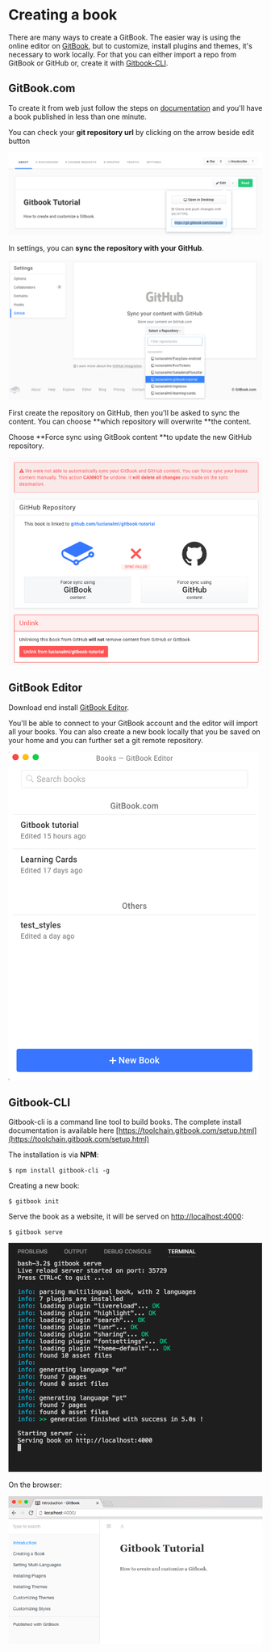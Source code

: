 # Creating a book

There are many ways to create a GitBook. The easier way is using the online editor on [GitBook](https://www.gitbook.com/), but to customize, install plugins and themes, it's necessary to work locally. For that you can either import a repo from GitBook or GitHub or, create it with [Gitbook-CLI](https://toolchain.gitbook.com/setup.html).

## GitBook.com

To create it from web just follow the steps on [documentation](https://www.gitbook.com/) and you'll have a book published in less than one minute.

You can check your **git repository url** by clicking on the arrow beside edit button

![](./assets/gitbook-git-repo.png)

In settings, you can **sync the repository with your GitHub**.

![](./assets/sync-github.png)

First create the repository on GitHub, then you'll be asked to sync the content. You can choose **which repository will overwrite **the content.

Choose **Force sync using GitBook content **to update the new GitHub repository.

![](./assets/sync-gihub.png)

## GitBook Editor

Download end install [GitBook Editor](https://www.gitbook.com/editor).

You'll be able to connect to your GitBook account and the editor will import all your books. You can also create a new book locally that you be saved on your home and you can further set a git remote repository.

![](./assets/gitbook-editor.png)

## Gitbook-CLI

Gitbook-cli is a command line tool to build books. The complete install documentation is available here [https://toolchain.gitbook.com/setup.html](https://toolchain.gitbook.com/setup.html)

The installation is via **NPM**:

```
$ npm install gitbook-cli -g
```

Creating a new book:

```
$ gitbook init
```

Serve the book as a website, it will be served on [http://localhost:4000](http://localhost:4000):

```
$ gitbook serve
```

![](./assets/gitbook-serve.png)

On the browser:

![](./assets/gitbook-serve-browser.png)

